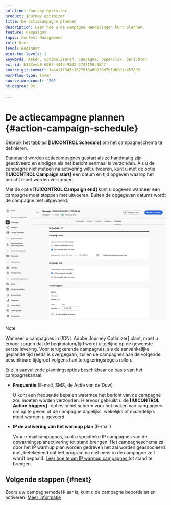 ```yaml
---
solution: Journey Optimizer
product: journey optimizer
title: De actiecampagne plannen
description: Leer hoe u de campagne Handelingen kunt plannen.
feature: Campaigns
topic: Content Management
role: User
level: Beginner
mini-toc-levels: 1
keywords: maken, optimaliseren, campagne, oppervlak, berichten
exl-id: b183eeb8-606f-444d-9302-274f159c3847
source-git-commit: 3a44111345c1627610a6b026d7b19b281c4538d3
workflow-type: tm+mt
source-wordcount: '265'
ht-degree: 0%

---
```


# De actiecampagne plannen {#action-campaign-schedule}

Gebruik het tabblad **[!UICONTROL Schedule]** om het campagneschema te definiëren.

Standaard worden actiecampagnes gestart als ze handmatig zijn geactiveerd en eindigen als het bericht eenmaal is verzonden. Als u de campagne niet meteen na activering wilt uitvoeren, kunt u met de optie **[!UICONTROL Campaign start]** een datum en tijd opgeven waarop het bericht moet worden verzonden.

Met de optie **[!UICONTROL Campaign end]** kunt u opgeven wanneer een campagne moet stoppen met uitvoeren. Buiten de opgegeven datums wordt de campagne niet uitgevoerd.

![](assets/create-campaign-schedule.png)

>[!NOTE]
>
>Wanneer u campagnes in [!DNL Adobe Journey Optimizer] plant, moet u ervoor zorgen dat de begindatum/tijd wordt uitgelijnd op de gewenste eerste levering. Voor terugkerende campagnes, als de aanvankelijke geplande tijd reeds is overgegaan, zullen de campagnes aan de volgende beschikbare tijdgroef volgens hun terugkeringsregels rollen.

Er zijn aanvullende planningsopties beschikbaar op basis van het campagnekanaal:

* **Frequentie** (E-mail, SMS, de Actie van de Duw)

  U kunt een frequentie bepalen waarmee het bericht van de campagne zou moeten worden verzonden. Hiervoor gebruikt u de **[!UICONTROL Action triggers]** -opties in het scherm voor het maken van campagnes om op te geven of de campagne dagelijks, wekelijks of maandelijks moet worden uitgevoerd.

* **IP de activering van het warmup plan** (E-mail)

  Voor e-mailcampagnes, kunt u specifieke IP campagnes van de opwarmingsplanactivering tot stand brengen. Het campagneschema zal door het IP warmup plan worden gedreven het zal worden geassocieerd met, betekenend dat het programma niet meer in de campagne zelf wordt bepaald. [ Leer hoe te om IP warmup campagnes ](../configuration/ip-warmup-campaign.md) tot stand te brengen.

## Volgende stappen {#next}

Zodra uw campagnemodel klaar is, kunt u de campagne beoordelen en activeren. [Meer informatie](review-activate-campaign.md)
